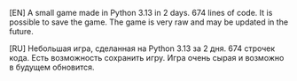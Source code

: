 [EN] A small game made in Python 3.13 in 2 days. 674 lines of code. It is possible to save the game. The game is very raw and may be updated in the future.

[RU] Небольшая игра, сделанная на Python 3.13 за 2 дня. 674 строчек кода. Есть возможность сохранить игру. Игра очень сырая и возможно в будущем обновится.
